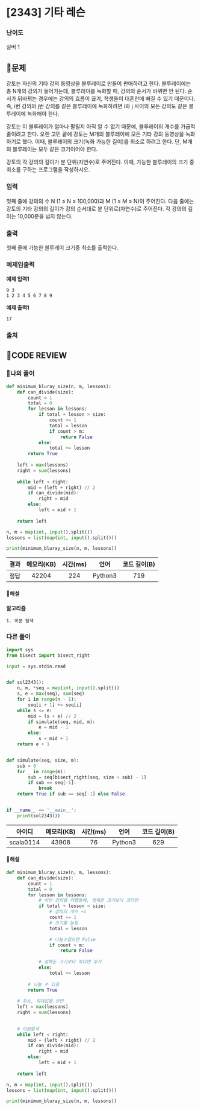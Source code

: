 # [2343] 기타 레슨

### **난이도**
실버 1
## **📝문제**
강토는 자신의 기타 강의 동영상을 블루레이로 만들어 판매하려고 한다. 블루레이에는 총 N개의 강의가 들어가는데, 블루레이를 녹화할 때, 강의의 순서가 바뀌면 안 된다. 순서가 뒤바뀌는 경우에는 강의의 흐름이 끊겨, 학생들이 대혼란에 빠질 수 있기 때문이다. 즉, i번 강의와 j번 강의를 같은 블루레이에 녹화하려면 i와 j 사이의 모든 강의도 같은 블루레이에 녹화해야 한다.

강토는 이 블루레이가 얼마나 팔릴지 아직 알 수 없기 때문에, 블루레이의 개수를 가급적 줄이려고 한다. 오랜 고민 끝에 강토는 M개의 블루레이에 모든 기타 강의 동영상을 녹화하기로 했다. 이때, 블루레이의 크기(녹화 가능한 길이)를 최소로 하려고 한다. 단, M개의 블루레이는 모두 같은 크기이어야 한다.

강토의 각 강의의 길이가 분 단위(자연수)로 주어진다. 이때, 가능한 블루레이의 크기 중 최소를 구하는 프로그램을 작성하시오.
### **입력**
첫째 줄에 강의의 수 N (1 ≤ N ≤ 100,000)과 M (1 ≤ M ≤ N)이 주어진다. 다음 줄에는 강토의 기타 강의의 길이가 강의 순서대로 분 단위로(자연수)로 주어진다. 각 강의의 길이는 10,000분을 넘지 않는다.
### **출력**
첫째 줄에 가능한 블루레이 크기중 최소를 출력한다.
### **예제입출력**

**예제 입력1**

```
9 3
1 2 3 4 5 6 7 8 9
```

**예제 출력1**

```
17
```

### **출처**

## **🧐CODE REVIEW**

### **🧾나의 풀이**

```python
def minimum_bluray_size(n, m, lessons):
    def can_divide(size):
        count = 1
        total = 0
        for lesson in lessons:
            if total + lesson > size:
                count += 1
                total = lesson
                if count > m:
                    return False
            else:
                total += lesson
        return True
    
    left = max(lessons)
    right = sum(lessons)
    
    while left < right:
        mid = (left + right) // 2
        if can_divide(mid):
            right = mid
        else:
            left = mid + 1
            
    return left

n, m = map(int, input().split())
lessons = list(map(int, input().split()))

print(minimum_bluray_size(n, m, lessons))
```

결과	| 메모리(KB) |	시간(ms) |	언어 |	코드 길이(B)
:----:|:-----:|:-----:|:-----:|:--------:
정답|42204|224|Python3|719
#### **📝해설**

**알고리즘**
```
1. 이분 탐색
```

### **다른 풀이**

```python
import sys
from bisect import bisect_right

input = sys.stdin.read


def sol2343():
    n, m, *seq = map(int, input().split())
    s, e = max(seq), sum(seq)
    for i in range(n - 1):
        seq[i + 1] += seq[i]
    while s <= e:
        mid = (s + e) // 2
        if simulate(seq, mid, m):
            e = mid - 1
        else:
            s = mid + 1
    return e + 1


def simulate(seq, size, m):
    sub = 0
    for _ in range(m):
        sub = seq[bisect_right(seq, size + sub) - 1]
        if sub == seq[-1]:
            break
    return True if sub == seq[-1] else False


if __name__ == '__main__':
    print(sol2343())
```

아이디 | 메모리(KB) |	시간(ms) |	언어 |	코드 길이(B) 
:-----:|:-----:|:-----:|:----:|:--------:
scala0114|43908|76|Python3|629
#### **📝해설**

```python
def minimum_bluray_size(n, m, lessons):
    def can_divide(size):
        count = 1
        total = 0
        for lesson in lessons:
            # 이번 강의를 더했을때, 정해둔 크기보다 크다면
            if total + lesson > size:
                # 강의의 개수 +1
                count += 1
                # 크기를 늘림
                total = lesson

                # 나눌수없으면 False
                if count > m:
                    return False
            
            # 정해둔 크기보다 작다면 추가
            else:
                total += lesson
        
        # 나눌 수 있음
        return True
    
    # 최소, 최대값을 선언
    left = max(lessons)
    right = sum(lessons)
    

    # 이분탐색
    while left < right:
        mid = (left + right) // 2
        if can_divide(mid):
            right = mid
        else:
            left = mid + 1
            
    return left

n, m = map(int, input().split())
lessons = list(map(int, input().split()))

print(minimum_bluray_size(n, m, lessons))
```